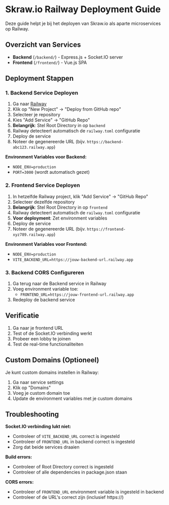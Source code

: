 # Skraw.io Railway Deployment Guide

Deze guide helpt je bij het deployen van Skraw.io als aparte microservices op Railway.

## Overzicht van Services

- **Backend** (`/backend/`) - Express.js + Socket.IO server
- **Frontend** (`/frontend/`) - Vue.js SPA

## Deployment Stappen

### 1. Backend Service Deployen

1. Ga naar [Railway](https://railway.app)
2. Klik op "New Project" → "Deploy from GitHub repo"
3. Selecteer je repository
4. Kies "Add Service" → "GitHub Repo"
5. **Belangrijk**: Stel Root Directory in op `backend`
6. Railway detecteert automatisch de `railway.toml` configuratie
7. Deploy de service
8. Noteer de gegenereerde URL (bijv. `https://backend-abc123.railway.app`)

**Environment Variables voor Backend:**
- `NODE_ENV=production`
- `PORT=3000` (wordt automatisch gezet)

### 2. Frontend Service Deployen  

1. In hetzelfde Railway project, klik "Add Service" → "GitHub Repo"
2. Selecteer dezelfde repository
3. **Belangrijk**: Stel Root Directory in op `frontend`
4. Railway detecteert automatisch de `railway.toml` configuratie
5. **Voor deployment**: Zet environment variables
6. Deploy de service
7. Noteer de gegenereerde URL (bijv. `https://frontend-xyz789.railway.app`)

**Environment Variables voor Frontend:**
- `NODE_ENV=production`
- `VITE_BACKEND_URL=https://jouw-backend-url.railway.app`

### 3. Backend CORS Configureren

1. Ga terug naar de Backend service in Railway
2. Voeg environment variable toe:
   - `FRONTEND_URL=https://jouw-frontend-url.railway.app`
3. Redeploy de backend service

## Verificatie

1. Ga naar je frontend URL
2. Test of de Socket.IO verbinding werkt
3. Probeer een lobby te joinen
4. Test de real-time functionaliteiten

## Custom Domains (Optioneel)

Je kunt custom domains instellen in Railway:
1. Ga naar service settings
2. Klik op "Domains" 
3. Voeg je custom domain toe
4. Update de environment variables met je custom domains

## Troubleshooting

**Socket.IO verbinding lukt niet:**
- Controleer of `VITE_BACKEND_URL` correct is ingesteld
- Controleer of `FRONTEND_URL` in backend correct is ingesteld
- Zorg dat beide services draaien

**Build errors:**
- Controleer of Root Directory correct is ingesteld
- Controleer of alle dependencies in package.json staan

**CORS errors:**
- Controleer of `FRONTEND_URL` environment variable is ingesteld in backend
- Controleer of de URL's correct zijn (inclusief https://)